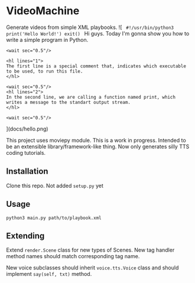 # VideoMachine

Generate videos from simple XML playbooks.
![<?xml version="1.0" encoding="utf-8"?>
<playbook class="CodingScene" voice="GttsVoice" lang="en">
<scene>
	<code>
	#!/usr/bin/python3
	print('Hello World!')
	exit()
	</code>
	Hi guys. Today I'm gonna show you how to write a simple program in Python.
	
	<wait sec="0.5"/>
	
	<hl lines="1">
	The first line is a special comment that, indicates which executable to be used, to run this file.
	</hl>

	<wait sec="0.5"/>
	<hl lines="2">
	In the second line, we are calling a function named print, which writes a message to the standart output stream.
	</hl>

	<wait sec="0.5"/>
</scene>](docs/hello.png)

This project uses moviepy module. This is a work in progress. Intended to be an extensible library/framework-like thing. 
Now only generates silly TTS coding tutorials.


## Installation

Clone this repo. Not added `setup.py` yet

## Usage

```
python3 main.py path/to/playbook.xml
```

## Extending

Extend `render.Scene` class for new types of Scenes. 
New tag handler method names should match corresponding tag name.

New voice subclasses should inherit `voice.tts.Voice` class and should implement `say(self, txt)` method.

